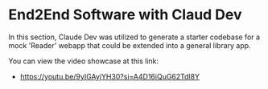 # End2End Software with Claud Dev
In this section, Claude Dev was utilized to generate a starter codebase for a mock 'Reader' webapp that could be extended into a general library app. 

You can view the video showcase at this link:
 - https://youtu.be/9yIGAyjYH30?si=A4D16iQuG62Tdl8Y